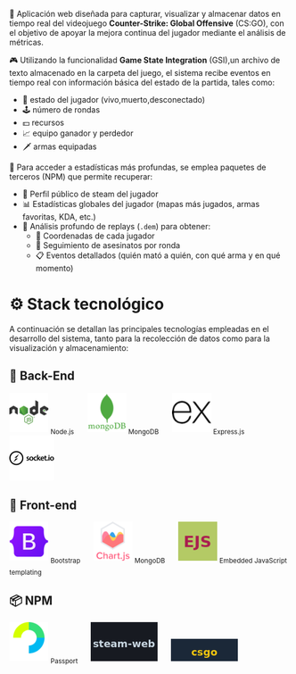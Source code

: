 🚀 Aplicación web diseñada para capturar, visualizar y almacenar datos en tiempo real del videojuego **Counter-Strike: Global Offensive** (CS:GO), con el objetivo de apoyar la mejora continua del jugador mediante el análisis de métricas.

🎮 Utilizando la funcionalidad **Game State Integration** (GSI),un archivo de texto almacenado en la carpeta del juego, el sistema recibe eventos en tiempo real con información básica del estado de la partida, tales como:

- 🧍 estado del jugador (vivo,muerto,desconectado)
- 🕹️ número de rondas 
- 💵 recursos
- 📈 equipo ganador y perdedor 
- 🗡️ armas equipadas 

🧩 Para acceder a estadísticas más profundas, se emplea paquetes de terceros (NPM) que permite recuperar:
- 🧑 Perfil público de steam del jugador
- 📊 Estadísticas globales del jugador (mapas más jugados, armas favoritas, KDA, etc.)
- 📂 Análisis profundo de replays (`.dem`) para obtener:
  - 🔎 Coordenadas de cada jugador
  - 🔫 Seguimiento de asesinatos por ronda
  - 📋 Eventos detallados (quién mató a quién, con qué arma y en qué momento)

# ⚙️ Stack tecnológico
A continuación se detallan las principales tecnologías empleadas en el desarrollo del sistema, tanto para la recolección de datos como para la visualización y almacenamiento:

## 🔧 Back-End

<p align="left">
  <img src="assets/back-end/nodejs.png" alt="Node.js" width="70"/>
     <sub>Node.js</sub>
  &nbsp;&nbsp;&nbsp;&nbsp;
  <img src="assets/back-end/mongoDB.png" alt="mongo" width="70"/>
     <sub>MongoDB</sub>
  &nbsp;&nbsp;&nbsp;&nbsp;
  <img src="assets/back-end/express.png" alt="express" width="70"/>
     <sub>Express.js</sub>
  &nbsp;&nbsp;&nbsp;&nbsp;
   <img src="assets/back-end/socketIO.png" alt="mongo" width="80"/>
</p>

## 🎨 Front-end

<p align="left">
  <img src="assets/front-end/bootstrap.png" alt="Node.js" width="70"/>
     <sub>Bootstrap</sub>
  &nbsp;&nbsp;&nbsp;&nbsp;
  <img src="assets/front-end/chartjs.png" alt="mongo" width="70"/>
     <sub>MongoDB</sub>
  &nbsp;&nbsp;&nbsp;&nbsp;
    <img src="assets/front-end/ejs_icon.png" alt="mongo" width="70"/>
     <sub>Embedded JavaScript templating</sub>
  &nbsp;&nbsp;&nbsp;&nbsp;
  
## 📦 NPM
 
  <img src="assets/NPM/passport.png" alt="mongo" width="70"/>
     <sub>Passport</sub>
  &nbsp;&nbsp;&nbsp;&nbsp;
   <img src="assets/NPM/steam-web.png" alt="mongo" width="120"/>
  &nbsp;&nbsp;&nbsp;&nbsp;
  <img src="assets/NPM/csgo.png" alt="mongo" width="120"/>
  &nbsp;&nbsp;&nbsp;&nbsp;
   
     
  &nbsp;&nbsp;&nbsp;&nbsp;

 
</p>
